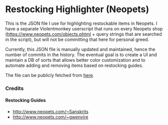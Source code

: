 # Restocking Highlighter (Neopets)

This is the JSON file I use for highlighting restockable items in Neopets.  I have a separate Violentmonkey userscript that runs on every Neopets shop (https://www.neopets.com/objects.phtml + query strings that are searched in the script), but will not be committing that here for personal greed.

Currently, this JSON file is manually updated and maintained, hence the number of commits in the history.  The eventual goal is to create a UI and maintain a DB of sorts that allows better color customization and to automate adding and removing items based on restocking guides.

The file can be publicly fetched from [here](https://aj9ms.github.io/restocking-highlighter/restocking_data.json).

### Credits
#### Restocking Guides
* http://www.neopets.com/~Sanskrits
* http://www.neopets.com/~gwenvire
